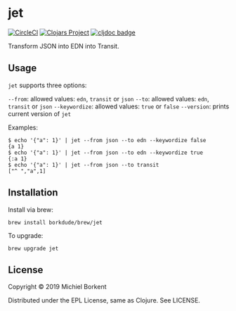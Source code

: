 # jet

[![CircleCI](https://circleci.com/gh/borkdude/jet/tree/master.svg?style=shield)](https://circleci.com/gh/borkdude/jet/tree/master)
[![Clojars Project](https://img.shields.io/clojars/v/borkdude/jet.svg)](https://clojars.org/jet)
[![cljdoc badge](https://cljdoc.org/badge/borkdude/jet)](https://cljdoc.org/d/jet/jet/CURRENT)

Transform JSON into EDN into Transit.

## Usage

`jet` supports three options:

   `--from`: allowed values: `edn`, `transit` or `json`
   `--to`: allowed values: `edn`, `transit` or `json`
   `--keywordize`: allowed values: `true` or `false`
   `--version`: prints current version of `jet`

Examples:

``` shellsession
$ echo '{"a": 1}' | jet --from json --to edn --keywordize false
{a 1}
$ echo '{"a": 1}' | jet --from json --to edn --keywordize true
{:a 1}
$ echo '{"a": 1}' | jet --from json --to transit
["^ ","a",1]
```

## Installation

Install via brew:

    brew install borkdude/brew/jet

To upgrade:

    brew upgrade jet

## License

Copyright © 2019 Michiel Borkent

Distributed under the EPL License, same as Clojure. See LICENSE.
